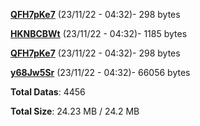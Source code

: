 [**QFH7pKe7**](/data/QFH7pKe7.txt) (23/11/22 - 04:32)- 298 bytes

[**HKNBCBWt**](/data/HKNBCBWt.txt) (23/11/22 - 04:32)- 1185 bytes

[**QFH7pKe7**](/data/QFH7pKe7.txt) (23/11/22 - 04:32)- 298 bytes

[**y68Jw5Sr**](/data/y68Jw5Sr.txt) (23/11/22 - 04:32)- 66056 bytes

**Total Datas**: 4456

**Total Size**: 24.23 MB / 24.2 MB